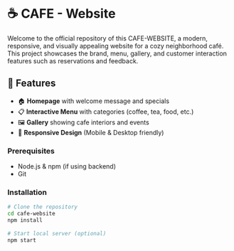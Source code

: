 # ☕ CAFE - Website

Welcome to the official repository of this CAFE-WEBSITE, a modern, responsive, and visually appealing website for a cozy neighborhood café. This project showcases the brand, menu, gallery, and customer interaction features such as reservations and feedback.

## 📌 Features

- 🏠 **Homepage** with welcome message and specials
- 📋 **Interactive Menu** with categories (coffee, tea, food, etc.)
- 🖼️ **Gallery** showing cafe interiors and events
- 📱 **Responsive Design** (Mobile & Desktop friendly)

### Prerequisites

- Node.js & npm (if using backend)
- Git

### Installation

```bash
# Clone the repository
cd cafe-website
npm install
  
# Start local server (optional)
npm start
